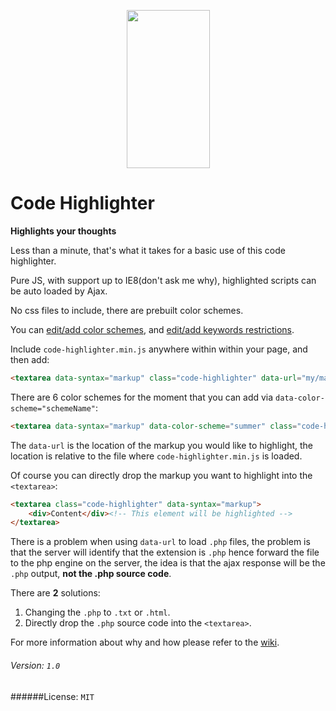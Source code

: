 <p align="center">
  <a href="http://gulpjs.com">
    <img height="253" width="133" src="http://i.imgur.com/D3ViRjx.png">
  </a>
</p>

# Code Highlighter
**Highlights your thoughts**

Less than a minute, that's what it takes for a basic use of this code highlighter.

Pure JS, with support up to IE8(don't ask me why), highlighted scripts can be auto loaded by Ajax.

No css files to include, there are prebuilt color schemes.

You can [edit/add color schemes](www.github.com), and [edit/add keywords restrictions](www.github.com).

Include `code-highlighter.min.js` anywhere within within your page, and then add:

```html
<textarea data-syntax="markup" class="code-highlighter" data-url="my/markup/location"></textarea>
```

There are 6 color schemes for the moment that you can add via `data-color-scheme="schemeName"`:

```html
<textarea data-syntax="markup" data-color-scheme="summer" class="code-highlighter" data-url="my/markup/location"></textarea>
```

The `data-url` is the location of the markup you would like to highlight, the location is relative to the file where `code-highlighter.min.js` is loaded.

Of course you can directly drop the markup you want to highlight into the `<textarea>`:

```html
<textarea class="code-highlighter" data-syntax="markup">
    <div>Content</div><!-- This element will be highlighted -->
</textarea>
```

There is a problem when using `data-url` to load `.php` files, the problem is that the server will identify that the extension is `.php` hence forward the file to the php engine on the server, the idea is that the ajax response will be the `.php` output, **not the .php source code**.

There are **2** solutions:

1. Changing the `.php` to `.txt` or `.html`.
2. Directly drop the `.php` source code into the `<textarea>`.

For more information about why and how please refer to the [wiki]().

###### Version: `1.0`

######License: `MIT`